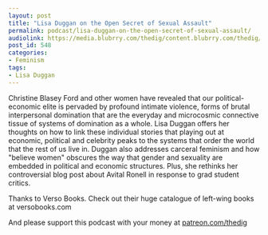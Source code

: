 ```yaml
---
layout: post
title: "Lisa Duggan on the Open Secret of Sexual Assault"
permalink: podcast/lisa-duggan-on-the-open-secret-of-sexual-assault/
audiolink: https://media.blubrry.com/thedig/content.blubrry.com/thedig/The_Dig_-_EP_152_-_Duggan.mp3
post_id: 548
categories: 
- Feminism
tags: 
- Lisa Duggan
---
```


Christine Blasey Ford and other women have revealed that our political-economic elite is pervaded by profound intimate violence, forms of brutal interpersonal domination that are the everyday and microcosmic connective tissue of systems of domination as a whole. Lisa Duggan offers her thoughts on how to link these individual stories that playing out at economic, political and celebrity peaks to the systems that order the world that the rest of us live in. Duggan also addresses carceral feminism and how "believe women" obscures the way that gender and sexuality are embedded in political and economic structures. Plus, she rethinks her controversial blog post about Avital Ronell in response to grad student critics.

Thanks to Verso Books. Check out their huge catalogue of left-wing books at versobooks.com

And please support this podcast with your money at [patreon.com/thedig](http://www.patreon.com/TheDig) 